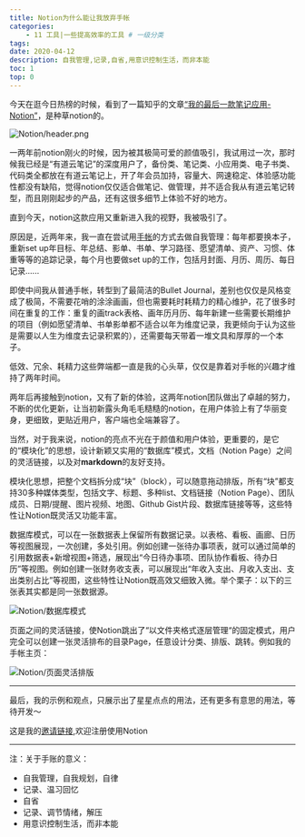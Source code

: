 ```yaml
---
title: Notion为什么能让我放弃手帐
categories:
    - 11 工具|一些提高效率的工具 # 一级分类
tags:
date: 2020-04-12
description: 自我管理,记录,自省,用意识控制生活，而非本能
toc: 1
top: 0
---
```


今天在逛今日热榜的时候，看到了一篇知乎的文章[“我的最后一款笔记应用-Notion”](https://zhuanlan.zhihu.com/p/49263306)，是种草notion的。


![Notion/header.png](/images/notion/header.png)

一两年前notion刚火的时候，因为被其极简可爱的颜值吸引，我试用过一次，那时候我已经是“有道云笔记”的深度用户了，备份类、笔记类、小应用类、电子书类、代码类全都放在有道云笔记上，开了年会员加持，容量大、网速稳定、体验感功能性都没有缺陷，觉得notion仅仅适合做笔记、做管理，并不适合我从有道云笔记转型，而且刚刚起步的产品，还有这很多细节上体验不好的地方。

直到今天，notion这款应用又重新进入我的视野，我被吸引了。

原因是，近两年来，我一直在尝试用[手帐](https://baike.baidu.com/item/%E6%89%8B%E8%B4%A6/8972475?fromtitle=%E6%89%8B%E5%B8%90&fromid=8657227&fr=aladdin)的方式去做自我管理：每年都要换本子，重新set up年目标、年总结、影单、书单、学习路径、愿望清单、资产、习惯、体重等等的追踪记录，每个月也要做set up的工作，包括月封面、月历、周历、每日记录......

即使中间我从普通手帐，转型到了最简洁的Bullet Journal，差别也仅仅是风格变成了极简，不需要花哨的涂涂画画，但也需要耗时耗精力的精心维护，花了很多时间在重复的工作：重复的画track表格、画年历月历、每年新建一些需要长期维护的项目（例如愿望清单、书单影单都不适合以年为维度记录，我更倾向于认为这些是需要以人生为维度去记录积累的），还需要每天带着一堆文具和厚厚的一个本子。

低效、冗余、耗精力这些弊端都一直是我的心头草，仅仅是靠着对手帐的兴趣才维持了两年时间。

两年后再接触到notion，又有了新的体验，这两年notion团队做出了卓越的努力，不断的优化更新，让当初新露头角毛毛糙糙的notion，在用户体验上有了华丽变身，更细致，更贴近用户，客户端也全端兼容了。

当然，对于我来说，notion的亮点不光在于颜值和用户体验，更重要的，是它的“模块化”的思想，设计新颖又实用的“数据库”模式，文档（Notion Page）之间的灵活链接，以及对**markdown**的友好支持。

模块化思想，把整个文档拆分成“块”（block），可以随意拖动排版，所有“块”都支持30多种媒体类型，包括文字、标题、多种list、文档链接（Notion Page）、团队成员、日期/提醒、图片视频、地图、Github Gist片段、数据库链接等等，这些特性让Notion既灵活又功能丰富。

数据库模式，可以在一张数据表上保留所有数据记录。以表格、看板、画廊、日历等视图展现，一次创建，多处引用。例如创建一张待办事项表，就可以通过简单的引用数据表+新增视图+筛选，展现出“今日待办事项、团队协作看板、待办日历”等视图。例如创建一张财务收支表，可以展现出“年收入支出、月收入支出、支出类别占比”等视图，这些特性让Notion既高效又细致入微。举个栗子：以下的三张表其实都是同一张数据源。

![Notion/数据库模式](/images/notion/ds.png)

页面之间的灵活链接，使Notion跳出了“以文件夹格式逐层管理“的固定模式，用户完全可以创建一张灵活排布的目录Page，任意设计分类、排版、跳转。例如我的手帐主页：

![Notion/页面灵活排版](/images/notion/home.png)

---

最后，我的示例和观点，只展示出了星星点点的用法，还有更多有意思的用法，等待开发～

这是我的[邀请链接](https://www.notion.so/?r=a0690020239d4c52989afb7eb8042ca7),欢迎注册使用Notion

---

注：关于手账的意义：
- 自我管理，自我规划，自律
- 记录、温习回忆
- 自省
- 记录、调节情绪，解压
- 用意识控制生活，而非本能